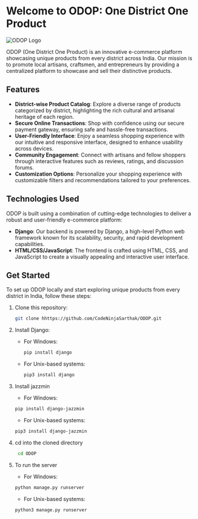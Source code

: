 # Welcome to ODOP: One District One Product

![ODOP Logo](odop_logo.png)

ODOP (One District One Product) is an innovative e-commerce platform showcasing unique products from every district across India. Our mission is to promote local artisans, craftsmen, and entrepreneurs by providing a centralized platform to showcase and sell their distinctive products.

## Features

- **District-wise Product Catalog**: Explore a diverse range of products categorized by district, highlighting the rich cultural and artisanal heritage of each region.
- **Secure Online Transactions**: Shop with confidence using our secure payment gateway, ensuring safe and hassle-free transactions.
- **User-Friendly Interface**: Enjoy a seamless shopping experience with our intuitive and responsive interface, designed to enhance usability across devices.
- **Community Engagement**: Connect with artisans and fellow shoppers through interactive features such as reviews, ratings, and discussion forums.
- **Customization Options**: Personalize your shopping experience with customizable filters and recommendations tailored to your preferences.

## Technologies Used

ODOP is built using a combination of cutting-edge technologies to deliver a robust and user-friendly e-commerce platform:

- **Django**: Our backend is powered by Django, a high-level Python web framework known for its scalability, security, and rapid development capabilities.
- **HTML/CSS/JavaScript**: The frontend is crafted using HTML, CSS, and JavaScript to create a visually appealing and interactive user interface.

## Get Started

To set up ODOP locally and start exploring unique products from every district in India, follow these steps:

1. Clone this repository:

   ```bash
   git clone hhttps://github.com/CodeNinjaSarthak/ODOP.git

   ```

2. Install Django:

   - For Windows:
     ```bash
     pip install django
     ```

   - For Unix-based systems:
     ```bash
     pip3 install django
     ```

3. Install jazzmin
    - For Windows:
     ```bash
     pip install django-jazzmin
     ```

    - For Unix-based systems:
     ```bash
     pip3 install django-jazzmin
     ```


3.  cd into the cloned directory

    ```bash
     cd ODOP
     ```



4. To run the server
    - For Windows:
     ```bash
     python manage.py runserver
     ```

    - For Unix-based systems:
     ```bash
     python3 manage.py runserver
     ```

